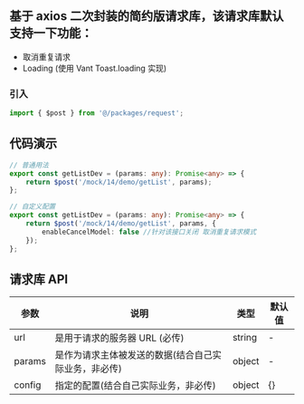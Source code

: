 <!--
 * @Descripttion: 请求库使用说明
 * @version:
 * @Author: zhoukai
 * @Date: 2022-11-02 16:58:59
 * @LastEditors: zhoukai
 * @LastEditTime: 2022-11-02 17:39:50
-->

## 基于 axios 二次封装的简约版请求库，该请求库默认支持一下功能：

-   取消重复请求
-   Loading (使用 Vant Toast.loading 实现)

### 引入

```ts
import { $post } from '@/packages/request';
```

## 代码演示

```ts
// 普通用法
export const getListDev = (params: any): Promise<any> => {
    return $post('/mock/14/demo/getList', params);
};

// 自定义配置
export const getListDev = (params: any): Promise<any> => {
    return $post('/mock/14/demo/getList', params, {
        enableCancelModel: false //针对该接口关闭 取消重复请求模式
    });
};
```

## 请求库 API

| 参数   | 说明                                                 | 类型   | 默认值 |
| ------ | ---------------------------------------------------- | ------ | ------ |
| url    | 是用于请求的服务器 URL (必传)                        | string | -      |
| params | 是作为请求主体被发送的数据(结合自己实际业务，非必传) | object | -      |
| config | 指定的配置(结合自己实际业务，非必传)                 | object | {}     |
